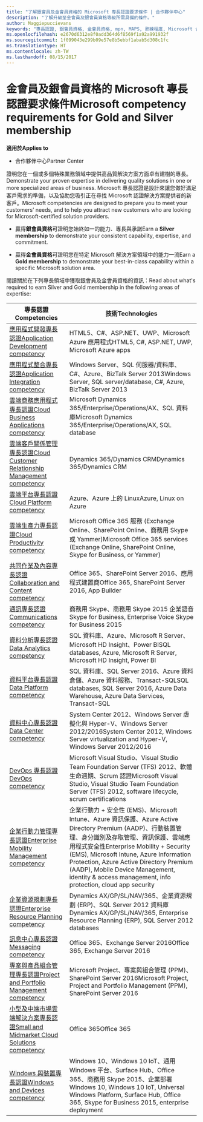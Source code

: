 ```yaml
---
title: "了解銀會員及金會員資格的 Microsoft 專長認證要求條件 | 合作夥伴中心"
description: "了解升級至金會員及銀會員資格等級所需具備的條件。"
author: Maggiepuccievans
keywords: "專長認證, 銀會員資格, 金會員資格, mpn, MAPS, 熟練程度, Microsoft 合作夥伴網路, 網路會員資格"
ms.openlocfilehash: e2670d6312e8f0add364d6f8569f1a92a991932f
ms.sourcegitcommit: 1f099043e299b09e57e8b5ebbf1abab5d308c1fc
ms.translationtype: HT
ms.contentlocale: zh-TW
ms.lasthandoff: 08/15/2017
---
```

# <a name="microsoft-competency-requirements-for-gold-and-silver-membership"></a><span data-ttu-id="0781c-104">金會員及銀會員資格的 Microsoft 專長認證要求條件</span><span class="sxs-lookup"><span data-stu-id="0781c-104">Microsoft competency requirements for Gold and Silver membership</span></span>

**<span data-ttu-id="0781c-105">適用於</span><span class="sxs-lookup"><span data-stu-id="0781c-105">Applies to</span></span>**

-  <span data-ttu-id="0781c-106">合作夥伴中心</span><span class="sxs-lookup"><span data-stu-id="0781c-106">Partner Center</span></span>

<span data-ttu-id="0781c-107">證明您在一個或多個特殊業務領域中提供高品質解決方案方面卓有建樹的專長。</span><span class="sxs-lookup"><span data-stu-id="0781c-107">Demonstrate your proven expertise in delivering quality solutions in one or more specialized areas of business.</span></span> <span data-ttu-id="0781c-108">Microsoft 專長認證是設計來讓您做好滿足客戶需求的準備，以及協助您吸引正在尋找 Microsoft 認證解決方案提供者的新客戶。</span><span class="sxs-lookup"><span data-stu-id="0781c-108">Microsoft competencies are designed to prepare you to meet your customers’ needs, and to help you attract new customers who are looking for Microsoft-certified solution providers.</span></span>

- <span data-ttu-id="0781c-109">贏得**銀會員資格**可證明您始終如一的能力、專長與承諾</span><span class="sxs-lookup"><span data-stu-id="0781c-109">Earn a **Silver membership** to demonstrate your consistent capability, expertise, and commitment.</span></span>

- <span data-ttu-id="0781c-110">贏得**金會員資格**可證明您在特定 Microsoft 解決方案領域中的能力一流</span><span class="sxs-lookup"><span data-stu-id="0781c-110">Earn a **Gold membership** to demonstrate your best-in-class capability within a specific Microsoft solution area.</span></span>

<span data-ttu-id="0781c-111">閱讀關於在下列專長領域中獲取銀會員及金會員資格的資訊：</span><span class="sxs-lookup"><span data-stu-id="0781c-111">Read about what's required to earn Silver and Gold membership in the following areas of expertise:</span></span>


| <span data-ttu-id="0781c-112">專長認證</span><span class="sxs-lookup"><span data-stu-id="0781c-112">Competencies</span></span>  | <span data-ttu-id="0781c-113">技術</span><span class="sxs-lookup"><span data-stu-id="0781c-113">Technologies</span></span> |
|   ------------------   |   -------   |
| [<span data-ttu-id="0781c-114">應用程式開發專長認證</span><span class="sxs-lookup"><span data-stu-id="0781c-114">Application Development competency</span></span>](competency-application-development.md) | <span data-ttu-id="0781c-115">HTML5、C#、ASP.NET、UWP、Microsoft Azure 應用程式</span><span class="sxs-lookup"><span data-stu-id="0781c-115">HTML5, C#, ASP.NET, UWP, Microsoft Azure apps</span></span> |
| [<span data-ttu-id="0781c-116">應用程式整合專長認證</span><span class="sxs-lookup"><span data-stu-id="0781c-116">Application Integration competency</span></span>](competency-application-integration.md) | <span data-ttu-id="0781c-117">Windows Server、SQL 伺服器/資料庫、C#、Azure、BizTalk Server 2013</span><span class="sxs-lookup"><span data-stu-id="0781c-117">Windows Server, SQL server/database, C#, Azure, BizTalk Server 2013</span></span>|
| [<span data-ttu-id="0781c-118">雲端商務應用程式專長認證</span><span class="sxs-lookup"><span data-stu-id="0781c-118">Cloud Business Applications competency</span></span>](competency-cloud-business-applications.md)| <span data-ttu-id="0781c-119">Microsoft Dynamics 365/Enterprise/Operations/AX、SQL 資料庫</span><span class="sxs-lookup"><span data-stu-id="0781c-119">Microsoft Dynamics 365/Enterprise/Operations/AX, SQL database</span></span> |
| [<span data-ttu-id="0781c-120">雲端客戶關係管理專長認證</span><span class="sxs-lookup"><span data-stu-id="0781c-120">Cloud Customer Relationship Management competency</span></span>](competency-cloud-customer-relationship-management.md)| <span data-ttu-id="0781c-121">Dynamics 365/Dynamics CRM</span><span class="sxs-lookup"><span data-stu-id="0781c-121">Dynamics 365/Dynamics CRM</span></span> |
| [<span data-ttu-id="0781c-122">雲端平台專長認證</span><span class="sxs-lookup"><span data-stu-id="0781c-122">Cloud Platform competency</span></span>](competency-cloud-platform.md)| <span data-ttu-id="0781c-123">Azure、Azure 上的 Linux</span><span class="sxs-lookup"><span data-stu-id="0781c-123">Azure, Linux on Azure</span></span> |
| [<span data-ttu-id="0781c-124">雲端生產力專長認證</span><span class="sxs-lookup"><span data-stu-id="0781c-124">Cloud Productivity competency</span></span>](competency-cloud-productivity.md)| <span data-ttu-id="0781c-125">Microsoft Office 365 服務 (Exchange Online、SharePoint Online、商務用 Skype 或 Yammer)</span><span class="sxs-lookup"><span data-stu-id="0781c-125">Microsoft Office 365 services (Exchange Online, SharePoint Online, Skype for Business, or Yammer)</span></span>|
| [<span data-ttu-id="0781c-126">共同作業及內容專長認證</span><span class="sxs-lookup"><span data-stu-id="0781c-126">Collaboration and Content competency</span></span>](competency-collaboration-and-content.md)| <span data-ttu-id="0781c-127">Office 365、SharePoint Server 2016、應用程式建置商</span><span class="sxs-lookup"><span data-stu-id="0781c-127">Office 365, SharePoint Server 2016, App Builder</span></span> |
| [<span data-ttu-id="0781c-128">通訊專長認證</span><span class="sxs-lookup"><span data-stu-id="0781c-128">Communications competency</span></span>](competency-communications.md)| <span data-ttu-id="0781c-129">商務用 Skype、商務用 Skype 2015 企業語音</span><span class="sxs-lookup"><span data-stu-id="0781c-129">Skype for Business, Enterprise Voice Skype for Business 2015</span></span> |
| [<span data-ttu-id="0781c-130">資料分析專長認證</span><span class="sxs-lookup"><span data-stu-id="0781c-130">Data Analytics competency</span></span>](competency-data-analytics.md)| <span data-ttu-id="0781c-131">SQL 資料庫、Azure、Microsoft R Server、Microsoft HD Insight、Power BI</span><span class="sxs-lookup"><span data-stu-id="0781c-131">SQL databases, Azure, Microsoft R Server, Microsoft HD Insight, Power BI</span></span> |
| [<span data-ttu-id="0781c-132">資料平台專長認證</span><span class="sxs-lookup"><span data-stu-id="0781c-132">Data Platform competency</span></span>](competency-data-platform.md)| <span data-ttu-id="0781c-133">SQL 資料庫、SQL Server 2016、Azure 資料倉儲、Azure 資料服務、Transact-SQL</span><span class="sxs-lookup"><span data-stu-id="0781c-133">SQL databases, SQL Server 2016, Azure Data Warehouse, Azure Data Services, Transact-SQL</span></span> |
| [<span data-ttu-id="0781c-134">資料中心專長認證</span><span class="sxs-lookup"><span data-stu-id="0781c-134">Data Center competency</span></span>](competency-datacenter.md)| <span data-ttu-id="0781c-135">System Center 2012、Windows Server 虛擬化與 Hyper-V、Windows Server 2012/2016</span><span class="sxs-lookup"><span data-stu-id="0781c-135">System Center 2012, Windows Server virtualization and Hyper-V, Windows Server 2012/2016</span></span> |
| [<span data-ttu-id="0781c-136">DevOps 專長認證</span><span class="sxs-lookup"><span data-stu-id="0781c-136">DevOps competency</span></span>](competency-devops.md)| <span data-ttu-id="0781c-137">Microsoft Visual Studio、Visual Studio Team Foundation Server (TFS) 2012、軟體生命週期、Scrum 認證</span><span class="sxs-lookup"><span data-stu-id="0781c-137">Microsoft Visual Studio, Visual Studio Team Foundation Server (TFS) 2012, software lifecycle, scrum certifications</span></span> |
| [<span data-ttu-id="0781c-138">企業行動力管理專長認證</span><span class="sxs-lookup"><span data-stu-id="0781c-138">Enterprise Mobility Management competency</span></span>](competency-enterprise-mobility-management.md)| <span data-ttu-id="0781c-139">企業行動力 + 安全性 (EMS)、Microsoft Intune、Azure 資訊保護、Azure Active Directory Premium (AADP)、行動裝置管理、身分識別及存取管理、資訊保護、雲端應用程式安全性</span><span class="sxs-lookup"><span data-stu-id="0781c-139">Enterprise Mobility + Security (EMS), Microsoft Intune, Azure Information Protection, Azure Active Directory Premium (AADP), Mobile Device Management, identity & access management, info protection, cloud app security</span></span> |
| [<span data-ttu-id="0781c-140">企業資源規劃專長認證</span><span class="sxs-lookup"><span data-stu-id="0781c-140">Enterprise Resource Planning competency</span></span>](competency-enterprise-resource-planning.md)| <span data-ttu-id="0781c-141">Dynamics AX/GP/SL/NAV/365、企業資源規劃 (ERP)、SQL Server 2012 資料庫</span><span class="sxs-lookup"><span data-stu-id="0781c-141">Dynamics AX/GP/SL/NAV/365, Enterprise Resource Planning (ERP), SQL Server 2012 databases</span></span>  |
| [<span data-ttu-id="0781c-142">訊息中心專長認證</span><span class="sxs-lookup"><span data-stu-id="0781c-142">Messaging competency</span></span>](competency-messaging.md)| <span data-ttu-id="0781c-143">Office 365、Exchange Server 2016</span><span class="sxs-lookup"><span data-stu-id="0781c-143">Office 365, Exchange Server 2016</span></span> |
| [<span data-ttu-id="0781c-144">專案與產品組合管理專長認證</span><span class="sxs-lookup"><span data-stu-id="0781c-144">Project and Portfolio Management competency</span></span>](competency-project-and-portfolio-management.md)| <span data-ttu-id="0781c-145">Microsoft Project、專案與組合管理 (PPM)、SharePoint Server 2016</span><span class="sxs-lookup"><span data-stu-id="0781c-145">Microsoft Project, Project and Portfolio Management (PPM), SharePoint Server 2016</span></span>|
| [<span data-ttu-id="0781c-146">小型及中端市場雲端解決方案專長認證</span><span class="sxs-lookup"><span data-stu-id="0781c-146">Small and Midmarket Cloud Solutions competency</span></span>](competency-small-and-midmarket-cloud-solutions.md)| <span data-ttu-id="0781c-147">Office 365</span><span class="sxs-lookup"><span data-stu-id="0781c-147">Office 365</span></span> |
| [<span data-ttu-id="0781c-148">Windows 與裝置專長認證</span><span class="sxs-lookup"><span data-stu-id="0781c-148">Windows and Devices competency</span></span>](competency-windows-and-devices.md)| <span data-ttu-id="0781c-149">Windows 10、Windows 10 IoT、通用 Windows 平台、Surface Hub、Office 365、商務用 Skype 2015、企業部署</span><span class="sxs-lookup"><span data-stu-id="0781c-149">Windows 10, Windows 10 IoT, Universal Windows Platform, Surface Hub, Office 365, Skype for Business 2015, enterprise deployment</span></span> |